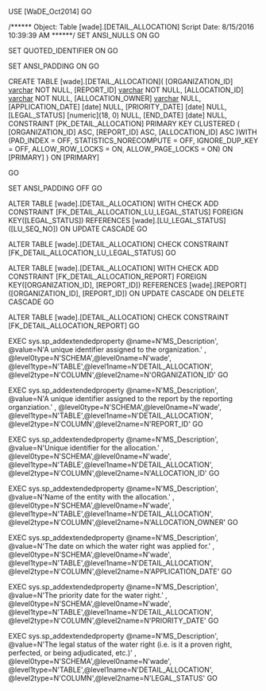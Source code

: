 ﻿USE [WaDE_Oct2014]
GO

/****** Object:  Table [wade].[DETAIL_ALLOCATION]    Script Date: 8/15/2016 10:39:39 AM ******/
SET ANSI_NULLS ON
GO

SET QUOTED_IDENTIFIER ON
GO

SET ANSI_PADDING ON
GO

CREATE TABLE [wade].[DETAIL_ALLOCATION](
	[ORGANIZATION_ID] [varchar](10) NOT NULL,
	[REPORT_ID] [varchar](35) NOT NULL,
	[ALLOCATION_ID] [varchar](60) NOT NULL,
	[ALLOCATION_OWNER] [varchar](100) NULL,
	[APPLICATION_DATE] [date] NULL,
	[PRIORITY_DATE] [date] NULL,
	[LEGAL_STATUS] [numeric](18, 0) NULL,
	[END_DATE] [date] NULL,
 CONSTRAINT [PK_DETAIL_ALLOCATION] PRIMARY KEY CLUSTERED 
(
	[ORGANIZATION_ID] ASC,
	[REPORT_ID] ASC,
	[ALLOCATION_ID] ASC
)WITH (PAD_INDEX = OFF, STATISTICS_NORECOMPUTE = OFF, IGNORE_DUP_KEY = OFF, ALLOW_ROW_LOCKS = ON, ALLOW_PAGE_LOCKS = ON) ON [PRIMARY]
) ON [PRIMARY]

GO

SET ANSI_PADDING OFF
GO

ALTER TABLE [wade].[DETAIL_ALLOCATION]  WITH CHECK ADD  CONSTRAINT [FK_DETAIL_ALLOCATION_LU_LEGAL_STATUS] FOREIGN KEY([LEGAL_STATUS])
REFERENCES [wade].[LU_LEGAL_STATUS] ([LU_SEQ_NO])
ON UPDATE CASCADE
GO

ALTER TABLE [wade].[DETAIL_ALLOCATION] CHECK CONSTRAINT [FK_DETAIL_ALLOCATION_LU_LEGAL_STATUS]
GO

ALTER TABLE [wade].[DETAIL_ALLOCATION]  WITH CHECK ADD  CONSTRAINT [FK_DETAIL_ALLOCATION_REPORT] FOREIGN KEY([ORGANIZATION_ID], [REPORT_ID])
REFERENCES [wade].[REPORT] ([ORGANIZATION_ID], [REPORT_ID])
ON UPDATE CASCADE
ON DELETE CASCADE
GO

ALTER TABLE [wade].[DETAIL_ALLOCATION] CHECK CONSTRAINT [FK_DETAIL_ALLOCATION_REPORT]
GO

EXEC sys.sp_addextendedproperty @name=N'MS_Description', @value=N'A unique identifier assigned to the organization.' , @level0type=N'SCHEMA',@level0name=N'wade', @level1type=N'TABLE',@level1name=N'DETAIL_ALLOCATION', @level2type=N'COLUMN',@level2name=N'ORGANIZATION_ID'
GO

EXEC sys.sp_addextendedproperty @name=N'MS_Description', @value=N'A unique identifier assigned to the report by the reporting organziation.' , @level0type=N'SCHEMA',@level0name=N'wade', @level1type=N'TABLE',@level1name=N'DETAIL_ALLOCATION', @level2type=N'COLUMN',@level2name=N'REPORT_ID'
GO

EXEC sys.sp_addextendedproperty @name=N'MS_Description', @value=N'Unique identifier for the allocation.' , @level0type=N'SCHEMA',@level0name=N'wade', @level1type=N'TABLE',@level1name=N'DETAIL_ALLOCATION', @level2type=N'COLUMN',@level2name=N'ALLOCATION_ID'
GO

EXEC sys.sp_addextendedproperty @name=N'MS_Description', @value=N'Name of the entity with the allocation.' , @level0type=N'SCHEMA',@level0name=N'wade', @level1type=N'TABLE',@level1name=N'DETAIL_ALLOCATION', @level2type=N'COLUMN',@level2name=N'ALLOCATION_OWNER'
GO

EXEC sys.sp_addextendedproperty @name=N'MS_Description', @value=N'The date on which the water right was applied for.' , @level0type=N'SCHEMA',@level0name=N'wade', @level1type=N'TABLE',@level1name=N'DETAIL_ALLOCATION', @level2type=N'COLUMN',@level2name=N'APPLICATION_DATE'
GO

EXEC sys.sp_addextendedproperty @name=N'MS_Description', @value=N'The priority date for the water right.' , @level0type=N'SCHEMA',@level0name=N'wade', @level1type=N'TABLE',@level1name=N'DETAIL_ALLOCATION', @level2type=N'COLUMN',@level2name=N'PRIORITY_DATE'
GO

EXEC sys.sp_addextendedproperty @name=N'MS_Description', @value=N'The legal status of the water right (i.e. is it a proven right, perfected, or being adjudicated, etc.)' , @level0type=N'SCHEMA',@level0name=N'wade', @level1type=N'TABLE',@level1name=N'DETAIL_ALLOCATION', @level2type=N'COLUMN',@level2name=N'LEGAL_STATUS'
GO


